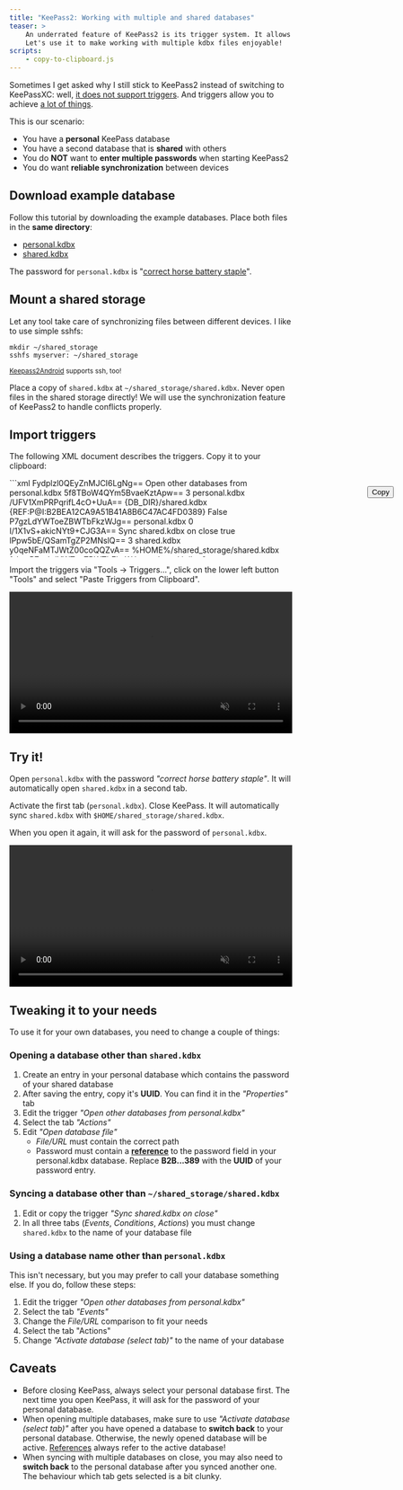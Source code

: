 ```yaml
---
title: "KeePass2: Working with multiple and shared databases"
teaser: >
    An underrated feature of KeePass2 is its trigger system. It allows a lot of custom behaviour.
    Let's use it to make working with multiple kdbx files enjoyable!
scripts:
    - copy-to-clipboard.js
---
```


Sometimes I get asked why I still stick to KeePass2 instead of switching to KeePassXC:
well, [it does not support triggers](https://github.com/keepassxreboot/keepassxc/issues/1016). And triggers allow you to
achieve [a lot of things](https://keepass.info/help/kb/trigger_examples.html).

This is our scenario:

- You have a **personal** KeePass database
- You have a second database that is **shared** with others
- You do **NOT** want to **enter multiple passwords** when starting KeePass2
- You do want **reliable synchronization** between devices

## Download example database

Follow this tutorial by downloading the example databases. Place both files in the **same directory**:

- [<i class="fas fa-download"></i> personal.kdbx](personal.kdbx)
- [<i class="fas fa-download"></i> shared.kdbx](shared.kdbx)

The password for `personal.kdbx` is "[correct horse battery staple](https://xkcd.com/936/)".

## Mount a shared storage

Let any tool take care of synchronizing files between different devices. I like to use simple sshfs:

```shell
mkdir ~/shared_storage
sshfs myserver: ~/shared_storage
```

<small>[Keepass2Android](https://play.google.com/store/apps/details?id=keepass2android.keepass2android) supports ssh, too!</small>

Place a copy of `shared.kdbx` at `~/shared_storage/shared.kdbx`.
Never open files in the shared storage directly!
We will use the synchronization feature of KeePass2 to handle conflicts properly.

## Import triggers

The following XML document describes the triggers. Copy it to your clipboard:

<div id="triggersXML" style="height: 10em; overflow: auto; margin: 1em 0; ">
<button title="Copy to clipboard" data-toggle="tooltip" data-placement="left"
        class="btn btn-outline-light btn-sm" style="margin: 1em; position: absolute; right: 2.5em" id="copyToClipboardButton">Copy
</button>
```xml
<?xml version="1.0" encoding="utf-8"?>
<TriggerCollection xmlns:xsd="http://www.w3.org/2001/XMLSchema"
                   xmlns:xsi="http://www.w3.org/2001/XMLSchema-instance">
	<Triggers>
		<Trigger>
			<Guid>Fydplzl0QEyZnMJCI6LgNg==</Guid>
			<Name>Open other databases from personal.kdbx</Name>
			<Events>
				<Event>
					<TypeGuid>5f8TBoW4QYm5BvaeKztApw==</TypeGuid>
					<Parameters>
						<Parameter>3</Parameter>
						<Parameter>personal.kdbx</Parameter>
					</Parameters>
				</Event>
			</Events>
			<Conditions />
			<Actions>
				<Action>
					<TypeGuid>/UFV1XmPRPqrifL4cO+UuA==</TypeGuid>
					<Parameters>
						<Parameter>{DB_DIR}/shared.kdbx</Parameter>
						<Parameter />
						<Parameter />
						<Parameter>{REF:P@I:B2BEA12CA9A51B41A8B6C47AC4FD0389}</Parameter>
						<Parameter />
						<Parameter>False</Parameter>
					</Parameters>
				</Action>
				<Action>
					<TypeGuid>P7gzLdYWToeZBWTbFkzWJg==</TypeGuid>
					<Parameters>
						<Parameter>personal.kdbx</Parameter>
						<Parameter>0</Parameter>
					</Parameters>
				</Action>
			</Actions>
		</Trigger>
		<Trigger>
			<Guid>I/1X1vS+akicNYt9+CJG3A==</Guid>
			<Name>Sync shared.kdbx on close</Name>
			<TurnOffAfterAction>true</TurnOffAfterAction>
			<Events>
				<Event>
					<TypeGuid>lPpw5bE/QSamTgZP2MNslQ==</TypeGuid>
					<Parameters>
						<Parameter>3</Parameter>
						<Parameter>shared.kdbx</Parameter>
					</Parameters>
				</Event>
			</Events>
			<Conditions>
				<Condition>
					<TypeGuid>y0qeNFaMTJWtZ00coQQZvA==</TypeGuid>
					<Parameters>
						<Parameter>%HOME%/shared_storage/shared.kdbx</Parameter>
					</Parameters>
					<Negate>false</Negate>
				</Condition>
			</Conditions>
			<Actions>
				<Action>
					<TypeGuid>P7gzLdYWToeZBWTbFkzWJg==</TypeGuid>
					<Parameters>
						<Parameter>shared.kdbx</Parameter>
						<Parameter>0</Parameter>
					</Parameters>
				</Action>
				<Action>
					<TypeGuid>Iq135Bd4Tu2ZtFcdArOtTQ==</TypeGuid>
					<Parameters>
						<Parameter>%HOME%/shared_storage/shared.kdbx</Parameter>
						<Parameter />
						<Parameter />
					</Parameters>
				</Action>
			</Actions>
		</Trigger>
	</Triggers>
</TriggerCollection>
```
</div>

Import the triggers via "Tools -> Triggers...", click on the lower left button "Tools" and select "Paste Triggers from Clipboard".

<video width="100%" autoplay loop muted>
    <source src="keepass-import-triggers.mp4" type="video/mp4">
</video>

## Try it!

Open `personal.kdbx` with the password *"correct horse battery staple"*. It will automatically open `shared.kdbx` in a second tab.

Activate the first tab (`personal.kdbx`). Close KeePass.
It will automatically sync `shared.kdbx` with `$HOME/shared_storage/shared.kdbx`.

When you open it again, it will ask for the password of `personal.kdbx`.

<video width="100%" autoplay loop muted>
    <source src="keepass-trigger-demo.mp4" type="video/mp4">
</video>

## Tweaking it to your needs

To use it for your own databases, you need to change a couple of things:

### Opening a database other than `shared.kdbx`

1. Create an entry in your personal database which contains the password of your shared database
2. After saving the entry, copy it's **UUID**. You can find it in the *"Properties"* tab
3. Edit the trigger *"Open other databases from personal.kdbx"*
4. Select the tab *"Actions"*
5. Edit *"Open database file"*
    - *File/URL* must contain the correct path
    - Password must contain a **[reference](https://keepass.info/help/base/fieldrefs.html#syntax)** to
      the password field in your personal.kdbx database. Replace **B2B...389** with the **UUID** of your
      password entry.
      
### Syncing a database other than `~/shared_storage/shared.kdbx`

1. Edit or copy the trigger *"Sync shared.kdbx on close"*
2. In all three tabs (*Events*, *Conditions*, *Actions*) you must change `shared.kdbx` to the name of your database file

### Using a database name other than `personal.kdbx`

This isn't necessary, but you may prefer to call your database something else. If you do, follow these steps:

1. Edit the trigger *"Open other databases from personal.kdbx"*
2. Select the tab *"Events"*
3. Change the *File/URL* comparison to fit your needs
4. Select the tab "Actions"
5. Change *"Activate database (select tab)"* to the name of your database


## Caveats

- Before closing KeePass, always select your personal database first.
  The next time you open KeePass, it will ask for the password of your personal database.
- When opening multiple databases, make sure to use *"Activate database (select tab)"* after
  you have opened a database to **switch back** to your personal database. Otherwise, the newly
  opened database will be active.
  [References](https://keepass.info/help/base/fieldrefs.html#syntax) always refer to the
  active database!
- When syncing with multiple databases on close, you may also need to **switch back** to the
  personal database after you synced another one. The behaviour which tab gets selected is
  a bit clunky.